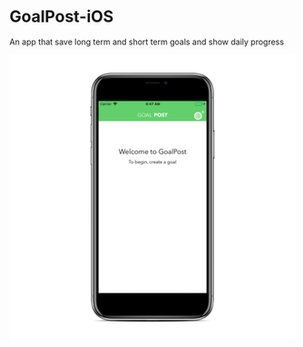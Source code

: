 # GoalPost-iOS
An app that save long term and short term goals and show daily progress

![](a1.PNG)
